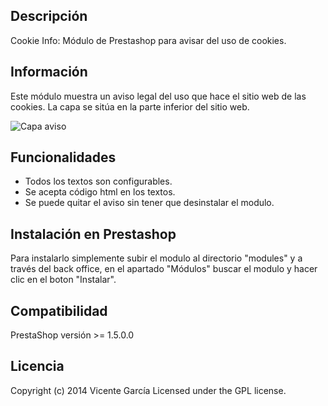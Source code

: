 ## Descripción

Cookie Info: Módulo de Prestashop para avisar del uso de cookies.

## Información

Este módulo muestra un aviso legal del uso que hace el sitio web de las cookies. La capa se sitúa en la parte inferior del sitio web.

![Capa aviso](https://raw.github.com/vicengd/prestashop-cookieinfo/gh-pages/screenshots/frontend1.jpg "Capa aviso")

## Funcionalidades

- Todos los textos son configurables.
- Se acepta código html en los textos.
- Se puede quitar el aviso sin tener que desinstalar el modulo.

## Instalación en Prestashop

Para instalarlo simplemente subir el modulo al directorio "modules" y a través del back office, en el apartado "Módulos" buscar el modulo y hacer clic en el boton "Instalar".

## Compatibilidad

PrestaShop versión >= 1.5.0.0

## Licencia
Copyright (c) 2014 Vicente García Licensed under the GPL license.
